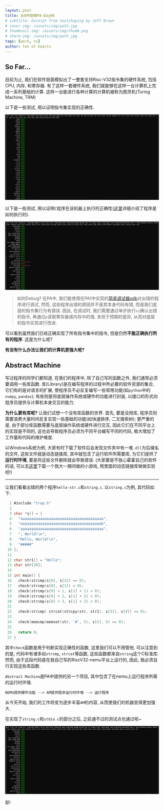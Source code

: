 ```yaml
---
layout: post
title: 从0开始做PA-Day06
# subtitle: Excerpt from Soulshaping by Jeff Brown
# cover-img: /assets/img/path.jpg
# thumbnail-img: /assets/img/thumb.png
# share-img: /assets/img/path.jpg
tags: [work, cs]
author: ten of hearts
---
```

<!-- # 从0开始写PA-Day06 -->

## So Far...

目前为止, 我们在软件层面模拟出了一整套支持Risc-V32指令集的硬件系统, 包括CPU, 内存, 和寄存器. 有了这样一套硬件系统, 我们就能够在这样一台计算机上完成一系列基础的计算. 这样一台能进行各种计算的计算机被称为图灵机(Turing Machine, TRM)

以下是一些测试, 用以证明指令集实现的正确性. 

![Passing instruction set tests](../../assets/img//PA/6/6-1.png)

以下是一些测试, 用以证明`C`程序在该机器上执行的正确性([这里](https://tenofhearts.github.io/2025-01-29-Day-05/)详细介绍了程序是如何执行的). 

![Passing most program tests](../../assets/img//PA/6/6-2.png)

> 如何Debug? 在PA中, 我们能使用在PA1中实现的[简易调试器sdb](https://tenofhearts.github.io/2025-01-22-Day-02/)对出错的程序进行调试, 然而, 这些程序出错的原因并不是其本身代码有错, 而是我们底层的指令集行为有错误. 因此, 在调试时, 我们需要通过单步执行`si`确认出错的指令, 再通过`p`读取寄存器或内存中的值, 发现于预期的差异, 从而对底层的指令实现进行改进. 

可以看到虽然我们已经正确实现了所有指令集中的指令, 但是仍然**不能正确执行所有的程序**. 这是为什么呢?

**有没有什么办法让我们的计算机更强大呢?**

## Abstract Machine

写过程序的同学们都知道, 在我们的程序中, 除了自己写的函数之外, 我们通常必须要调用一些库函数. 库(Library)是在编写程序的过程中所必要的软件资源的集合, 它们有的是对语言的扩展, 使程序员不必反复编写一些常用功能(如`python`中的`numpy`, `pandas`); 有些则是将底层操作系统或硬件的功能进行封装, 以接口的形式向程序员提供与计算机本身交互的能力. 

**为什么要有库呢?** 让我们试想一个没有库函数的世界. 首先, 要是没用库, 程序员则需要浪费大量时间反复实现一些基础的功能(如快速排序, 二叉搜索树); 更严重的是, 由于部分库函数需要与底层操作系统或硬件进行交互, 因此它们在不同平台上的实现是不同的, 这也会导致程序员必须为不同平台编写不同的代码, 极大增加了工作量和代码的维护难度. 

以Windows系统为例, 大家有时下载了软件后会发现文件夹中有一堆`.dll`为后缀名的文件, 这些文件就是动态链接库, 其中就包含了运行软件所需要库, 为它们提供了**运行时环境**, 要是将这些文件删除就会导致错误. (大家要是不放心霍霍自己的软件的话, 可以去[这里](https://github.com/TenofHearts/Playground_Run)下载一个我大一期间做的小游戏, 用里面的动态链接库做做实验吧!)

---

让我们看看出错的两个程序`hello-str.c`和`string.c`. 以`string.c`为例, 其代码如下: 
```C
  1 #include "trap.h"
  2
  3 char *s[] = {
  4   "aaaaaaaaaaaaaaaaaaaaaaaaaaaaaaaaaaaaaa",
  5   "aaaaaaaaaaaaaaaaaaaaaaaaaaaaaaaaaaaaab",
  6   "aaaaaaaaaaaaaaaaaaaaaaaaaaaaaaaaaaaaaa",
  7   ", World!\n",
  8   "Hello, World!\n",
  9   "#####"
 10 };
 11
 12 char str1[] = "Hello";
 13 char str[20];
 14
 15 int main() {
 16   check(strcmp(s[0], s[2]) == 0);
 17   check(strcmp(s[0], s[1]) < 0);
 18   check(strcmp(s[0] + 1, s[1] + 1) < 0);
 19   check(strcmp(s[0] + 2, s[1] + 2) < 0);
 20   check(strcmp(s[0] + 3, s[1] + 3) < 0);
 21
 22   check(strcmp( strcat(strcpy(str, str1), s[3]), s[4]) == 0);
 23
 24   check(memcmp(memset(str, '#', 5), s[5], 5) == 0);
 25
 26   return 0;
 27 }
```

其中`check`函数是用于判断实现正确性的函数, 这里我们可以不用管他. 可以注意到的是, 代码中有诸多如`strcmp`, `strcat`等函数, 这些函数都来自`string`这个C标准库. 然而, 由于这段代码是在我自己写的RiscV32-nemu平台上运行的, 因此, 我必须自行实现这些库函数. 

`Abstract Machine`是PA中提供的另一个项目, 其中包含了在nemu上运行程序所需的运行时环境. 

```
NEMU提供硬件功能 --> AM提供程序运行时环境 --> 运行程序
```

从今天开始, 我们的工作将变为逐步丰富`AM`的内容, 从而使我们的机器变得更加强大. 

在实现了`string.c`和`stdio.c`的部分之后, 之前通不过的测试点也通过啦~

![Passing Program tests](../../assets/img//PA/6/6-3.png)

耶! 